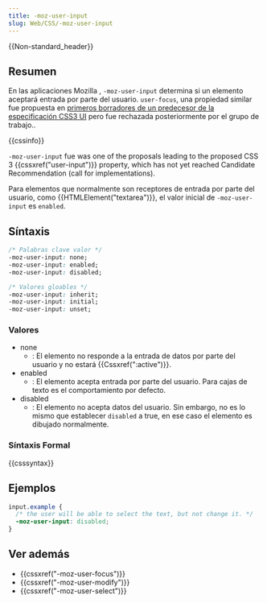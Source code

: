 ```yaml
---
title: -moz-user-input
slug: Web/CSS/-moz-user-input
---
```


{{Non-standard_header}}

## Resumen

En las aplicaciones Mozilla , `-moz-user-input` determina si un elemento aceptará entrada por parte del usuario. `user-focus`, una propiedad similar fue propuesta en [primeros borradores de un predecesor de la especificación CSS3 UI](https://www.w3.org/TR/2000/WD-css3-userint-20000216) pero fue rechazada posteriormente por el grupo de trabajo..

{{cssinfo}}

`-moz-user-input` fue was one of the proposals leading to the proposed CSS 3 {{cssxref("user-input")}} property, which has not yet reached Candidate Recommendation (call for implementations).

Para elementos que normalmente son receptores de entrada por parte del usuario, como {{HTMLElement("textarea")}}, el valor inicial de `-moz-user-input` es `enabled`.

## Síntaxis

```css
/* Palabras clave valor */
-moz-user-input: none;
-moz-user-input: enabled;
-moz-user-input: disabled;

/* Valores gloables */
-moz-user-input: inherit;
-moz-user-input: initial;
-moz-user-input: unset;
```

### Valores

- none
  - : El elemento no responde a la entrada de datos por parte del usuario y no estará {{Cssxref(":active")}}.
- enabled
  - : El elemento acepta entrada por parte del usuario. Para cajas de texto es el comportamiento por defecto.
- disabled
  - : El elemento no acepta datos del usuario. Sin embargo, no es lo mismo que establecer `disabled` a true, en ese caso el elemento es dibujado normalmente.

### Síntaxis Formal

{{csssyntax}}

## Ejemplos

```css
input.example {
  /* the user will be able to select the text, but not change it. */
  -moz-user-input: disabled;
}
```

## Ver además

- {{cssxref("-moz-user-focus")}}
- {{cssxref("-moz-user-modify")}}
- {{cssxref("-moz-user-select")}}
